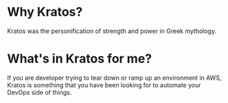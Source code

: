 # Why Kratos?
Kratos was the personification of strength and power in Greek mythology. 

# What's in Kratos for me?
If you are developer trying to tear down or ramp up an environment in AWS, Kratos is something that you have been looking for to automate your DevOps side of things.
